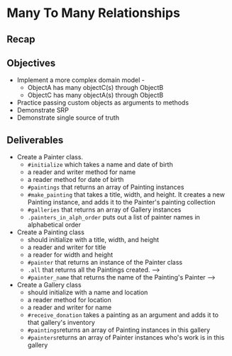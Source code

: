 # Many To Many Relationships

## Recap



## Objectives

* Implement a more complex domain model -
  * ObjectA has many objectC(s) through ObjectB
  * ObjectC has many objectA(s) through ObjectB
* Practice passing custom objects as arguments to methods
* Demonstrate SRP
* Demonstrate single source of truth

## Deliverables

* Create a Painter class.
  * `#initialize` which takes a name and date of birth
  * a reader and writer method for name
  * a reader method for date of birth
  * `#paintings` that returns an array of Painting instances
  * `#make_painting` that takes a title, width, and height. It creates a new Painting instance, and adds it to the Painter's painting collection
  * `#galleries` that returns an array of Gallery instances
  * `.painters_in_alph_order` puts out a list of painter names in alphabetical order
* Create a Painting class
  * should initialize with a title, width, and height
  * a reader and writer for title
  * a reader for width and height
  * `#painter` that returns an instance of the Painter class
  * `.all` that returns all the Paintings created. -->
  * `#painter_name` that returns the name of the Painting's Painter -->
* Create a Gallery class
  * should initialize with a name and location
  * a reader method for location
  * a reader and writer for name
  * `#receive_donation` takes a painting as an argument and adds it to that gallery's inventory
  * `#paintings`returns an array of Painting instances in this gallery
  * `#painters`returns an array of Painter instances who's work is in this gallery
